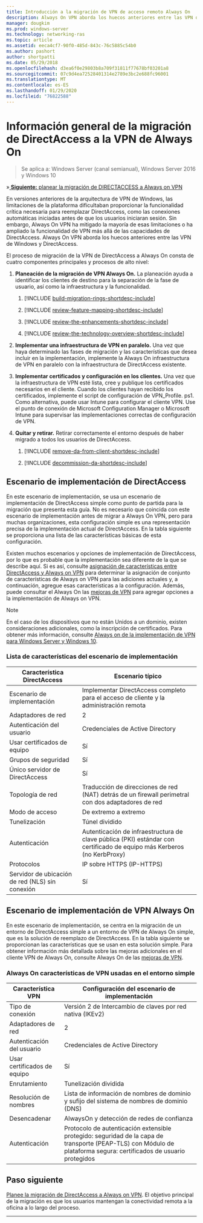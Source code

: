 ```yaml
---
title: Introducción a la migración de VPN de acceso remoto Always On
description: Always On VPN aborda los huecos anteriores entre las VPN de Windows y DirectAccess, y cómo migrar de DirectAccess a Always On VPN.
manager: dougkim
ms.prod: windows-server
ms.technology: networking-ras
ms.topic: article
ms.assetid: eeca4cf7-90f0-485d-843c-76c5885c54b0
ms.author: pashort
author: shortpatti
ms.date: 05/29/2018
ms.openlocfilehash: d3ea6f0e29803b8a709f31811f77678bf03201a8
ms.sourcegitcommit: 07c9d4ea72528401314e2789e3bc2e688fc96001
ms.translationtype: MT
ms.contentlocale: es-ES
ms.lasthandoff: 01/29/2020
ms.locfileid: "76822588"
---
```

# <a name="overview-of-the-directaccess-to-always-on-vpn-migration"></a>Información general de la migración de DirectAccess a la VPN de Always On 

>Se aplica a: Windows Server (canal semianual), Windows Server 2016 y Windows 10

&#187;[ **Siguiente:** planear la migración de DIRECTACCESS a Always on VPN](da-always-on-migration-planning.md)

En versiones anteriores de la arquitectura de VPN de Windows, las limitaciones de la plataforma dificultaban proporcionar la funcionalidad crítica necesaria para reemplazar DirectAccess, como las conexiones automáticas iniciadas antes de que los usuarios iniciaran sesión. Sin embargo, Always On VPN ha mitigado la mayoría de esas limitaciones o ha ampliado la funcionalidad de VPN más allá de las capacidades de DirectAccess. Always On VPN aborda los huecos anteriores entre las VPN de Windows y DirectAccess.

El proceso de migración de la VPN de DirectAccess a Always On consta de cuatro componentes principales y procesos de alto nivel:


1.  **Planeación de la migración de VPN Always On.** La planeación ayuda a identificar los clientes de destino para la separación de la fase de usuario, así como la infraestructura y la funcionalidad.

    1.  [!INCLUDE [build-migration-rings-shortdesc-include](../includes/build-migration-rings-shortdesc-include.md)]

    2.  [!INCLUDE [review-feature-mapping-shortdesc-include](../includes/review-feature-mapping-shortdesc-include.md)] 

    3.  [!INCLUDE [review-the-enhancements-shortdesc-include](../includes/review-the-enhancements-shortdesc-include.md)] 

    4.  [!INCLUDE [review-the-technology-overview-shortdesc-include](../includes/review-the-technology-overview-shortdesc-include.md)]

2.  **Implementar una infraestructura de VPN en paralelo.** Una vez que haya determinado las fases de migración y las características que desea incluir en la implementación, implemente la Always On infraestructura de VPN en paralelo con la infraestructura de DirectAccess existente.  

3.  **Implementar certificados y configuración en los clientes.**  Una vez que la infraestructura de VPN esté lista, cree y publique los certificados necesarios en el cliente. Cuando los clientes hayan recibido los certificados, implemente el script de configuración de VPN_Profile. ps1. Como alternativa, puede usar Intune para configurar el cliente VPN. Use el punto de conexión de Microsoft Configuration Manager o Microsoft Intune para supervisar las implementaciones correctas de configuración de VPN.

4.  **Quitar y retirar.** Retirar correctamente el entorno después de haber migrado a todos los usuarios de DirectAccess.

    1.  [!INCLUDE [remove-da-from-client-shortdesc-include](../includes/remove-da-from-client-shortdesc-include.md)]

    2.  [!INCLUDE [decommission-da-shortdesc-include](../includes/decommission-da-shortdesc-include.md)]


## <a name="directaccess-deployment-scenario"></a>Escenario de implementación de DirectAccess

En este escenario de implementación, se usa un escenario de implementación de DirectAccess simple como punto de partida para la migración que presenta esta guía. No es necesario que coincida con este escenario de implementación antes de migrar a Always On VPN, pero para muchas organizaciones, esta configuración simple es una representación precisa de la implementación actual de DirectAccess. En la tabla siguiente se proporciona una lista de las características básicas de esta configuración.

Existen muchos escenarios y opciones de implementación de DirectAccess, por lo que es probable que la implementación sea diferente de la que se describe aquí. Si es así, consulte [asignación de características entre DirectAccess y Always on VPN](../vpn/vpn-map-da.md) para determinar la asignación de conjunto de características de Always on VPN para las adiciones actuales y, a continuación, agregue esas características a la configuración. Además, puede consultar el Always On las [mejoras de VPN](../vpn/always-on-vpn/always-on-vpn-enhancements.md) para agregar opciones a la implementación de Always on VPN.

>[!NOTE] 
>En el caso de los dispositivos que no están Unidos a un dominio, existen consideraciones adicionales, como la inscripción de certificados. Para obtener más información, consulte [Always on de la implementación de VPN para Windows Server y Windows 10](../vpn/always-on-vpn/deploy/always-on-vpn-deploy.md).

### <a name="deployment-scenario-feature-list"></a>Lista de características del escenario de implementación

| Característica DirectAccess | Escenario típico |
|-----|----|
| Escenario de implementación                   | Implementar DirectAccess completo para el acceso de cliente y la administración remota                                               |
| Adaptadores de red                      | 2                                                                                                              |
| Autenticación del usuario                   | Credenciales de Active Directory                                                                                   |
| Usar certificados de equipo             | Sí                                                                                                            |
| Grupos de seguridad                       | Sí                                                                                                            |
| Único servidor de DirectAccess            | Sí                                                                                                            |
| Topología de red                      | Traducción de direcciones de red (NAT) detrás de un firewall perimetral con dos adaptadores de red                            |
| Modo de acceso                           | De extremo a extremo                                                                                                    |
| Tunelización                             | Túnel dividido                                                                                                   |
| Autenticación                        | Autenticación de infraestructura de clave pública (PKI) estándar con certificado de equipo más Kerberos (no KerbProxy) |
| Protocolos                             | IP sobre HTTPS (IP-HTTPS)                                                                                       |
| Servidor de ubicación de red (NLS) sin conexión | Sí                                                                                                            |

## <a name="always-on-vpn-deployment-scenario"></a>Escenario de implementación de VPN Always On

En este escenario de implementación, se centra en la migración de un entorno de DirectAccess simple a un entorno de VPN de Always On simple, que es la solución de reemplazo de DirectAccess. En la tabla siguiente se proporcionan las características que se usan en esta solución simple. Para obtener información más detallada sobre las mejoras adicionales en el cliente VPN de Always On, consulte Always On de las [mejoras de VPN](../vpn/always-on-vpn/always-on-vpn-enhancements.md).

### <a name="always-on-vpn-features-used-in-the-simple-environment"></a>Always On características de VPN usadas en el entorno simple

| Característica VPN | Configuración del escenario de implementación |
|-----|-----|
| Tipo de conexión | Versión 2 de Intercambio de claves por red nativa (IKEv2) |
| Adaptadores de red   | 2        |
| Autenticación del usuario  | Credenciales de Active Directory            |
| Usar certificados de equipo        | Sí                          |
| Enrutamiento | Tunelización dividida |
| Resolución de nombres | Lista de información de nombres de dominio y sufijo del sistema de nombres de dominio (DNS) |
| Desencadenar | AlwaysOn y detección de redes de confianza |
| Autenticación  | Protocolo de autenticación extensible protegido: seguridad de la capa de transporte (PEAP-TLS) con Módulo de plataforma segura: certificados de usuario protegidos |

## <a name="next-step"></a>Paso siguiente

[Planee la migración de DirectAccess a Always on VPN](da-always-on-migration-planning.md). El objetivo principal de la migración es que los usuarios mantengan la conectividad remota a la oficina a lo largo del proceso.

---